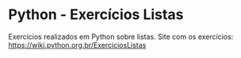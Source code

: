 # Python - Exercícios Listas
 Exercícios realizados em Python sobre listas.
 Site com os exercícios: https://wiki.python.org.br/ExerciciosListas
